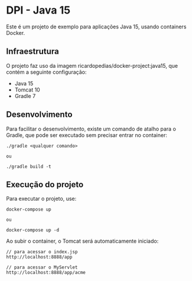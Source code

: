 # DPI - Java 15

Este é um projeto de exemplo para aplicações Java 15, usando containers Docker.

## Infraestrutura

O projeto faz uso da imagem ricardopedias/docker-project:java15, que contém a 
seguinte configuração:

- Java 15
- Tomcat 10
- Gradle 7

## Desenvolvimento

Para facilitar o desenvolvimento, existe um comando de atalho para o Gradle,
que pode ser executado sem precisar entrar no container:

```
./gradle <qualquer comando>

ou

./gradle build -t
```

## Execução do projeto

Para executar o projeto, use:

```
docker-compose up

ou

docker-compose up -d
```

Ao subir o container, o Tomcat será automaticamente iniciado:

```
// para acessar o index.jsp
http://localhost:8888/app 

// para acessar o MyServlet
http://localhost:8888/app/acme
```

